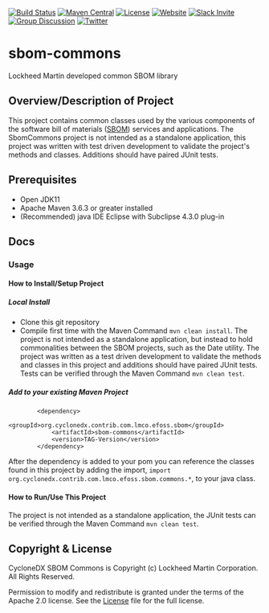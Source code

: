 [![Build Status](https://github.com/CycloneDX/sbom-commons/workflows/Maven%20CI/badge.svg)](https://github.com/CycloneDX/sbom-commons/actions?workflow=Maven+CI)
[![Maven Central](https://maven-badges.herokuapp.com/maven-central/org.cyclonedx.contrib.com.lmco.efoss.sbom/sbom-commons/badge.svg)](https://maven-badges.herokuapp.com/maven-central/org.cyclonedx.contrib.com.lmco.efoss.sbom/sbom-commons)
[![License](https://img.shields.io/badge/license-Apache%202.0-brightgreen.svg)][License]
[![Website](https://img.shields.io/badge/https://-cyclonedx.org-blue.svg)](https://cyclonedx.org/)
[![Slack Invite](https://img.shields.io/badge/Slack-Join-blue?logo=slack&labelColor=393939)](https://cyclonedx.org/slack/invite)
[![Group Discussion](https://img.shields.io/badge/discussion-groups.io-blue.svg)](https://groups.io/g/CycloneDX)
[![Twitter](https://img.shields.io/twitter/url/http/shields.io.svg?style=social&label=Follow)](https://twitter.com/CycloneDX_Spec)

# sbom-commons
Lockheed Martin developed common SBOM library

## Overview/Description of Project
This project contains common classes used by the various components of the software bill of materials ([SBOM](https://gitlab.us.lmco.com/software-factory/sbom/documentation/-/blob/master/overview.md)) services and applications. The SbomCommons project is not intended as a standalone application, this project was written with test driven development to validate the project's methods and classes.  Additions should have paired JUnit tests.  

## Prerequisites
- Open JDK11
- Apache Maven 3.6.3 or greater installed 
- (Recommended) java IDE Eclipse with Subclipse 4.3.0 plug-in

## Docs
### Usage
#### How to Install/Setup Project
##### Local Install
- Clone this git repository 
- Compile first time with the Maven Command `mvn clean install`. The project is not intended as a standalone application, but instead to hold commonalities between the SBOM projects, such as the Date utility. The project was written as a test driven development to validate the methods and classes in this project and additions should have paired JUnit tests. Tests can be verified through the Maven Command `mvn clean test`.

##### Add to your existing Maven Project
```
		<dependency>
			<groupId>org.cyclonedx.contrib.com.lmco.efoss.sbom</groupId>
			<artifactId>sbom-commons</artifactId>
			<version>TAG-Version</version>
		</dependency>
```
After the dependency is added to your pom you can reference the classes found in this project by adding the import, `import org.cyclonedx.contrib.com.lmco.efoss.sbom.commons.*`, to your java class.

#### How to Run/Use This Project
The project is not intended as a standalone application, the JUnit tests can be verified through the Maven Command `mvn clean test`.


Copyright & License
-------------------

CycloneDX SBOM Commons is Copyright (c) Lockheed Martin Corporation. All Rights Reserved.

Permission to modify and redistribute is granted under the terms of the Apache 2.0 license. See the [License] file for the full license.

[License]: https://github.com/CycloneDX/sbom-commons/blob/master/LICENSE
